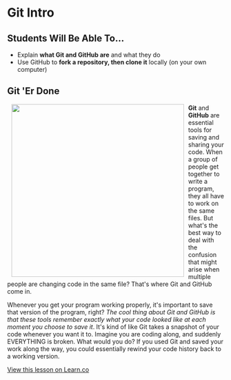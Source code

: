 

# Git Intro

## Students Will Be Able To...
* Explain **what Git and GitHub are** and what they do
* Use GitHub to **fork a repository, then clone it** locally (on your own computer)

## Git 'Er Done

<img src="https://s3.amazonaws.com/after-school-assets/version-control.jpg" width="400px" align="left" hspace="10"> **Git** and **GitHub** are essential tools for saving and sharing your code. When a group of people get together to write a program, they all have to work on the same files. But what's the best way to deal with the confusion that might arise when multiple people are changing code in the same file? That's where Git and GitHub come in.

Whenever you get your program working properly, it's important to save that version of the program, right?  _The cool thing about Git and GitHub is that these tools remember exactly what your code looked like at each moment you choose to save it_. It's kind of like Git takes a snapshot of your code whenever you want it to. Imagine you are coding along, and suddenly EVERYTHING is broken. What would you do? If you used Git and saved your work along the way, you could essentially rewind your code history back to a working version.

<a href='https://learn.co/lessons/hs-git-intro' data-visibility='hidden'>View this lesson on Learn.co</a>
